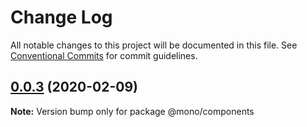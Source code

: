 # Change Log

All notable changes to this project will be documented in this file.
See [Conventional Commits](https://conventionalcommits.org) for commit guidelines.

## [0.0.3](https://github.com/mikhailbalin/test-monorepo/compare/v0.0.2...v0.0.3) (2020-02-09)

**Note:** Version bump only for package @mono/components
